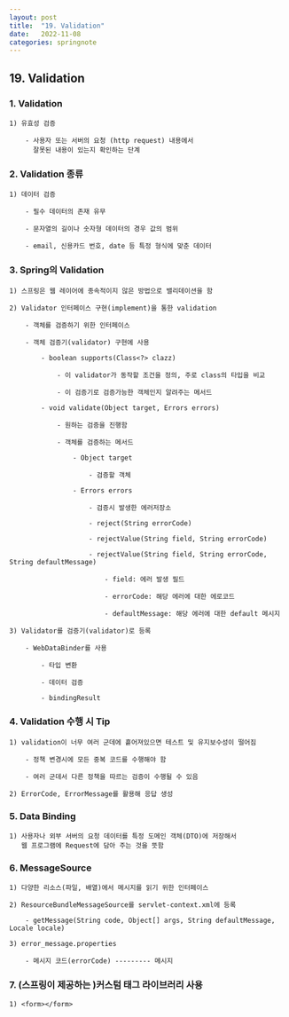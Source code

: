 ```yaml
---
layout: post
title:  "19. Validation"
date:   2022-11-08
categories: springnote
---
```


## 19. Validation

### 1. Validation

    1) 유효성 검증

        - 사용자 또는 서버의 요청 (http request) 내용에서 
          잘못된 내용이 있는지 확인하는 단계

### 2. Validation 종류 

    1) 데이터 검증 

        - 필수 데이터의 존재 유무 

        - 문자열의 길이나 숫자형 데이터의 경우 값의 범위 

        - email, 신용카드 번호, date 등 특정 형식에 맞춘 데이터 

### 3. Spring의 Validation

    1) 스프링은 웹 레이어에 종속적이지 않은 방법으로 밸리데이션을 함

    2) Validator 인터페이스 구현(implement)을 통한 validation 

        - 객체를 검증하기 위한 인터페이스 

        - 객체 검증기(validator) 구현에 사용

            - boolean supports(Class<?> clazz)

                - 이 validator가 동작할 조건을 정의, 주로 class의 타입을 비교 

                - 이 검증기로 검증가능한 객체인지 알려주는 메서드 

            - void validate(Object target, Errors errors)

                - 원하는 검증을 진행함 

                - 객체를 검증하는 메서드 

                    - Object target

                        - 검증할 객체

                    - Errors errors 

                        - 검증시 발생한 에러저장소   

                        - reject(String errorCode) 

                        - rejectValue(String field, String errorCode)    

                        - rejectValue(String field, String errorCode, String defaultMessage)

                            - field: 에러 발생 필드 

                            - errorCode: 해당 에러에 대한 에로코드

                            - defaultMessage: 해당 에러에 대한 default 메시지 

    3) Validator를 검증기(validator)로 등록 

        - WebDataBinder를 사용

            - 타입 변환

            - 데이터 검증 

            - bindingResult                             

### 4. Validation 수행 시 Tip

    1) validation이 너무 여러 군데에 흩어져있으면 테스트 및 유지보수성이 떨어짐 

        - 정책 변경시에 모든 중복 코드를 수행해야 함 

        - 여러 군데서 다른 정책을 따르는 검증이 수행될 수 있음

    2) ErrorCode, ErrorMessage를 활용해 응답 생성 

### 5. Data Binding 

    1) 사용자나 외부 서버의 요청 데이터를 특정 도메인 객체(DTO)에 저장해서
       웹 프로그램에 Request에 담아 주는 것을 뜻함

### 6. MessageSource

    1) 다양한 리소스(파일, 배열)에서 메시지를 읽기 위한 인터페이스 

    2) ResourceBundleMessageSource를 servlet-context.xml에 등록

        - getMessage(String code, Object[] args, String defaultMessage, Locale locale)

    3) error_message.properties

        - 메시지 코드(errorCode) --------- 메시지   

### 7. (스프링이 제공하는 )커스텀 태그 라이브러리 사용

    1) <form></form>
    

















